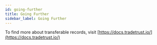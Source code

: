 ```yaml
---
id: going-further
title: Going Further
sidebar_label: Going Further
---
```


To find more about transferable records, visit [https://docs.tradetrust.io/](https://docs.tradetrust.io/)
